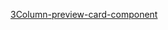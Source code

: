 [3Column-preview-card-component](https://Juveria-Dalvi.github.io/Frontend-Projects/3Column-preview-card-component/index.html)
